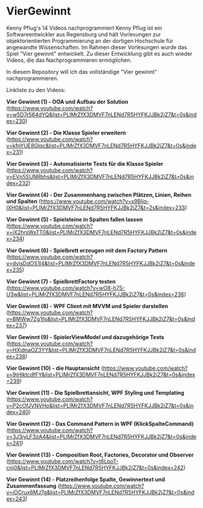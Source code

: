 # VierGewinnt
Kenny Pflug's 14 Videos nachprogrammiert
Kenny Pflug ist ein Softwareentwickler aus Regensburg und hält Vorlesungen zur objektorientierten 
Programmierung an der dortigen Hochschule für angewandte Wissenschaften.
Im Rahmen dieser Vorlesungen wurde das Spiel "Vier gewinnt" entwickelt.
Zu dieser Entwicklung gibt es auch wieder Videos, die das Nachprogrammieren ermöglichen.

In diesem Repository will ich das vollständige "Vier gewinnt" nachprogrammieren.

Linkliste zu den Videos:

**Vier Gewinnt (1) - OOA und Aufbau der Solution** (https://www.youtube.com/watch?v=w5D7r564dYQ&list=PLIMrZfX3DMVF7nLENd7R5HYFKJJBk2jZ7&t=0s&index=230)

**Vier Gewinnt (2) - Die Klasse Spieler erweitern** (https://www.youtube.com/watch?v=kfnYUE8Glqc&list=PLIMrZfX3DMVF7nLENd7R5HYFKJJBk2jZ7&t=0s&index=231)

**Vier Gewinnt (3) - Automatisierte Tests für die Klasse Spieler** (https://www.youtube.com/watch?v=EVn5SUNRbhs&list=PLIMrZfX3DMVF7nLENd7R5HYFKJJBk2jZ7&t=0s&index=232)

**Vier Gewinnt (4) - Der Zusammenhang zwischen Plätzen, Linien, Reihen und Spalten** (https://www.youtube.com/watch?v=x9BIjq-IXH0&list=PLIMrZfX3DMVF7nLENd7R5HYFKJJBk2jZ7&t=2s&index=233)

**Vier Gewinnt (5) - Spielsteine in Spalten fallen lassen** (https://www.youtube.com/watch?v=iX2hrsWsTT0&list=PLIMrZfX3DMVF7nLENd7R5HYFKJJBk2jZ7&t=0s&index=234)

**Vier Gewinnt (6) - Spielbrett erzeugen mit dem Factory Pattern** (https://www.youtube.com/watch?v=dvisDdOS1I4&list=PLIMrZfX3DMVF7nLENd7R5HYFKJJBk2jZ7&t=0s&index=235)

**Vier Gewinnt (7) - SpielbrettFactory testen** (https://www.youtube.com/watch?v=wO8-h7S-U3w&list=PLIMrZfX3DMVF7nLENd7R5HYFKJJBk2jZ7&t=0s&index=236)

**Vier Gewinnt (8) - WPF Client mit MVVM und Spieler darstellen** (https://www.youtube.com/watch?v=BMWw7Zg1lls&list=PLIMrZfX3DMVF7nLENd7R5HYFKJJBk2jZ7&t=0s&index=237)

**Vier Gewinnt (9) - SpielerViewModel und dazugehörige Tests** (https://www.youtube.com/watch?v=HXjdnaOZ3YY&list=PLIMrZfX3DMVF7nLENd7R5HYFKJJBk2jZ7&t=0s&index=238)

**Vier Gewinnt (10) - die Hauptansicht** (https://www.youtube.com/watch?v=9iHIktcdfFY&list=PLIMrZfX3DMVF7nLENd7R5HYFKJJBk2jZ7&t=0s&index=239)

**Vier Gewinnt (11) - Die Spielbrettansicht, WPF Styling und Templating** (https://www.youtube.com/watch?v=P2cOfJVNVHo&list=PLIMrZfX3DMVF7nLENd7R5HYFKJJBk2jZ7&t=0s&index=240)

**Vier Gewinnt (12) - Das Command Pattern in WPF (KlickSpalteCommand)** (https://www.youtube.com/watch?v=3J3iyLF3zA4&list=PLIMrZfX3DMVF7nLENd7R5HYFKJJBk2jZ7&t=0s&index=241)

**Vier Gewinnt (13) - Composition Root, Factories, Decorator und Observer** (https://www.youtube.com/watch?v=t6LpoT-cnj0&list=PLIMrZfX3DMVF7nLENd7R5HYFKJJBk2jZ7&t=0s&index=242)

**Vier Gewinnt (14) - Platzreihenfolge Spalte, Gewinnertext und Zusammenfassung** (https://www.youtube.com/watch?v=jOCrux6MJ7g&list=PLIMrZfX3DMVF7nLENd7R5HYFKJJBk2jZ7&t=0s&index=243)
